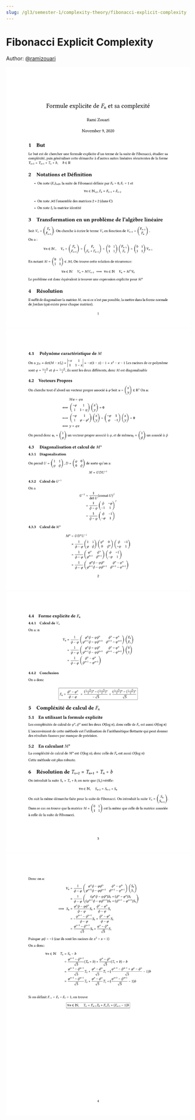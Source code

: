 ```yaml
---
slug: /gl3/semester-1/complexity-theory/fibonacci-explicit-complexity
---
```


# Fibonacci Explicit Complexity

Author: [@ramizouari](https://github.com/ramizouari)

![page1](assets/fib-exp-comp-01.png)
![page2](assets/fib-exp-comp-02.png)
![page3](assets/fib-exp-comp-03.png)
![page4](assets/fib-exp-comp-04.png)
